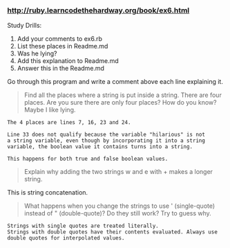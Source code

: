 ###  http://ruby.learncodethehardway.org/book/ex6.html
Study Drills:
1) Add your comments to ex6.rb
2) List these places in Readme.md
3) Was he lying?
4) Add this explanation to Readme.md
5) Answer this in the Readme.md

Go through this program and write a comment above each line explaining it.

> Find all the places where a string is put inside a string. There are four places.
> Are you sure there are only four places? How do you know? Maybe I like lying.

```
The 4 places are lines 7, 16, 23 and 24.

Line 33 does not qualify because the variable "hilarious" is not
a string variable, even though by incorporating it into a string
variable, the boolean value it contains turns into a string.

This happens for both true and false boolean values.
```

> Explain why adding the two strings w and e with + makes a longer string. 

This is string concatenation.

> What happens when you change the strings to use ' (single-quote) 
> instead of " (double-quote)? Do they still work? Try to guess why.

```
Strings with single quotes are treated literally.
Strings with double quotes have their contents evaluated. Always use
double quotes for interpolated values.
```
